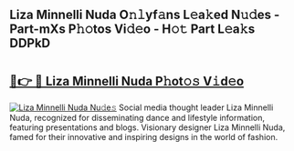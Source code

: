## Liza Minnelli Nuda O𝚗𝚕yf𝚊ns L𝚎a𝚔ed N𝚞𝚍es - Part-mXs P𝚑𝚘tos Vi𝚍𝚎o - H𝚘𝚝 Part L𝚎a𝚔s DDPkD

# <h2><a href="http://kf8v9w.oniu.top/?m=Liza+Minnelli+Nuda">🔗👉 🔴 Liza Minnelli Nuda P𝚑ot𝚘𝚜 V𝚒d𝚎o</a></h2>

[![Liza Minnelli Nuda Nu𝚍e𝚜](https://i.imgur.com/0qMVB7G.gif)](http://kf8v9w.oniu.top/?m=Liza+Minnelli+Nuda)
Social media thought leader Liza Minnelli Nuda, recognized for disseminating dance and lifestyle information, featuring presentations and blogs. Visionary designer Liza Minnelli Nuda, famed for their innovative and inspiring designs in the world of fashion.  
